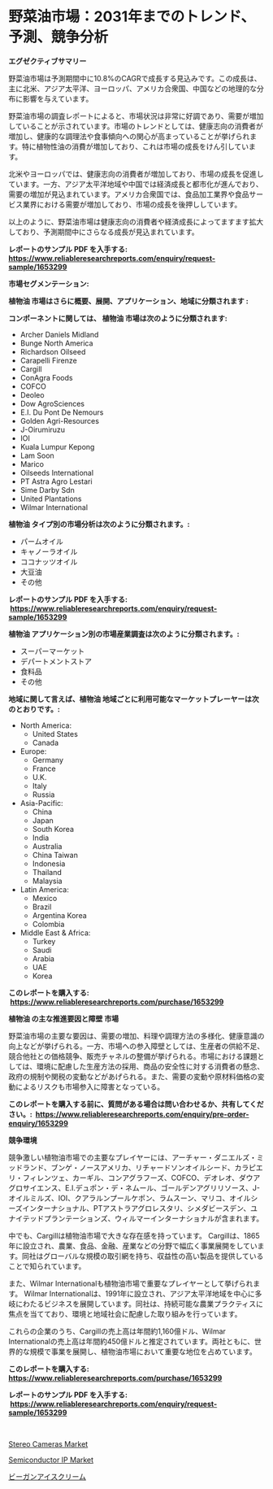 <p><h1>野菜油市場：2031年までのトレンド、予測、競争分析</h1></p><p><strong>エグゼクティブサマリー</strong></p>
<p><p>野菜油市場は予測期間中に10.8%のCAGRで成長する見込みです。この成長は、主に北米、アジア太平洋、ヨーロッパ、アメリカ合衆国、中国などの地理的な分布に影響を与えています。</p><p>野菜油市場の調査レポートによると、市場状況は非常に好調であり、需要が増加していることが示されています。市場のトレンドとしては、健康志向の消費者が増加し、健康的な調理法や食事傾向への関心が高まっていることが挙げられます。特に植物性油の消費が増加しており、これは市場の成長をけん引しています。</p><p>北米やヨーロッパでは、健康志向の消費者が増加しており、市場の成長を促進しています。一方、アジア太平洋地域や中国では経済成長と都市化が進んでおり、需要の増加が見込まれています。アメリカ合衆国では、食品加工業界や食品サービス業界における需要が増加しており、市場の成長を後押ししています。</p><p>以上のように、野菜油市場は健康志向の消費者や経済成長によってますます拡大しており、予測期間中にさらなる成長が見込まれています。</p></p>
<p><strong>レポートのサンプル PDF を入手する: <a href="https://www.reliableresearchreports.com/enquiry/request-sample/1653299">https://www.reliableresearchreports.com/enquiry/request-sample/1653299</a></strong></p>
<p><strong>市場セグメンテーション:</strong></p>
<p><strong> 植物油 市場はさらに概要、展開、アプリケーション、地域に分類されます :</strong></p>
<p><strong>コンポーネントに関しては、 植物油 市場は次のように分類されます: &nbsp;</strong></p>
<p><ul><li>Archer Daniels Midland</li><li>Bunge North America</li><li>Richardson Oilseed</li><li>Carapelli Firenze</li><li>Cargill</li><li>ConAgra Foods</li><li>COFCO</li><li>Deoleo</li><li>Dow AgroSciences</li><li>E.I. Du Pont De Nemours</li><li>Golden Agri-Resources</li><li>J-Oirumiruzu</li><li>IOI</li><li>Kuala Lumpur Kepong</li><li>Lam Soon</li><li>Marico</li><li>Oilseeds International</li><li>PT Astra Agro Lestari</li><li>Sime Darby Sdn</li><li>United Plantations</li><li>Wilmar International</li></ul></p>
<p><strong> 植物油 タイプ別の市場分析は次のように分類されます。:</strong></p>
<p><ul><li>パームオイル</li><li>キャノーラオイル</li><li>ココナッツオイル</li><li>大豆油</li><li>その他</li></ul></p>
<p><strong>レポートのサンプル PDF を入手する: &nbsp;<a href="https://www.reliableresearchreports.com/enquiry/request-sample/1653299">https://www.reliableresearchreports.com/enquiry/request-sample/1653299</a></strong></p>
<p><strong> 植物油 アプリケーション別の市場産業調査は次のように分類されます。:</strong></p>
<p><ul><li>スーパーマーケット</li><li>デパートメントストア</li><li>食料品</li><li>その他</li></ul></p>
<p><strong>地域に関して言えば、植物油 地域ごとに利用可能なマーケットプレーヤーは次のとおりです。:</strong></p>
<p><ul>
    <li>
        North America:
        <ul>
            <li>United States</li>
            <li>Canada</li>
        </ul>
    </li>
    <li>
        Europe:
        <ul>
            <li>Germany</li>
            <li>France</li>
            <li>U.K.</li>
            <li>Italy</li>
            <li>Russia</li>
        </ul>
    </li>
    <li>
        Asia-Pacific:
        <ul>
            <li>China</li>
            <li>Japan</li>
            <li>South Korea</li>
            <li>India</li>
            <li>Australia</li>
            <li>China Taiwan</li>
            <li>Indonesia</li>
            <li>Thailand</li>
            <li>Malaysia</li>
        </ul>
    </li>
    <li>
        Latin America:
        <ul>
            <li>Mexico</li>
            <li>Brazil</li>
            <li>Argentina Korea</li>
            <li>Colombia</li>
        </ul>
    </li>
    <li>
        Middle East & Africa:
        <ul>
            <li>Turkey</li>
            <li>Saudi</li>
            <li>Arabia</li>
            <li>UAE</li>
            <li>Korea</li>
        </ul>
    </li>
    </ul></p>
<p><strong>このレポートを購入する: &nbsp;<a href="https://www.reliableresearchreports.com/purchase/1653299">https://www.reliableresearchreports.com/purchase/1653299</a></strong></p>
<p><strong>植物油 の主な推進要因と障壁 市場</strong></p>
<p><p>野菜油市場の主要な要因は、需要の増加、料理や調理方法の多様化、健康意識の向上などが挙げられる。一方、市場への参入障壁としては、生産者の供給不足、競合他社との価格競争、販売チャネルの整備が挙げられる。市場における課題としては、環境に配慮した生産方法の採用、商品の安全性に対する消費者の懸念、政府の規制や関税の変動などがあげられる。また、需要の変動や原材料価格の変動によるリスクも市場参入に障害となっている。</p></p>
<p><strong>このレポートを購入する前に、質問がある場合は問い合わせるか、共有してください。:&nbsp; <a href="https://www.reliableresearchreports.com/enquiry/pre-order-enquiry/1653299">https://www.reliableresearchreports.com/enquiry/pre-order-enquiry/1653299</a></strong></p>
<p><strong>競争環境</strong></p>
<p><p>競争激しい植物油市場での主要なプレイヤーには、アーチャー・ダニエルズ・ミッドランド、ブンゲ・ノースアメリカ、リチャードソンオイルシード、カラピエリ・フィレンツェ、カーギル、コンアグラフーズ、COFCO、デオレオ、ダウアグロサイエンス、E.I.デュポン・デ・ネムール、ゴールデンアグリリソース、J-オイルミルズ、IOI、クアラルンプールケポン、ラムスーン、マリコ、オイルシーズインターナショナル、PTアストラアグロレスタリ、シメダビースデン、ユナイテッドプランテーションズ、ウィルマーインターナショナルが含まれます。</p><p>中でも、Cargillは植物油市場で大きな存在感を持っています。 Cargillは、1865年に設立され、農業、食品、金融、産業などの分野で幅広く事業展開をしています。同社はグローバルな規模の取引網を持ち、収益性の高い製品を提供していることで知られています。</p><p>また、Wilmar Internationalも植物油市場で重要なプレイヤーとして挙げられます。 Wilmar Internationalは、1991年に設立され、アジア太平洋地域を中心に多岐にわたるビジネスを展開しています。同社は、持続可能な農業プラクティスに焦点を当てており、環境と地域社会に配慮した取り組みを行っています。</p><p>これらの企業のうち、Cargillの売上高は年間約1,160億ドル、Wilmar Internationalの売上高は年間約450億ドルと推定されています。両社ともに、世界的な規模で事業を展開し、植物油市場において重要な地位を占めています。</p></p>
<p><strong>このレポートを購入する: &nbsp; <a href="https://www.reliableresearchreports.com/purchase/1653299">https://www.reliableresearchreports.com/purchase/1653299</a></strong></p>
<p><strong>レポートのサンプル PDF を入手する: &nbsp;<a href="https://www.reliableresearchreports.com/enquiry/request-sample/1653299">https://www.reliableresearchreports.com/enquiry/request-sample/1653299</a></strong><strong></strong></p>
<p>&nbsp;</p>
<p><p><a href="https://github.com/irfadac/Market-Research-Report-List-2/blob/main/stereo-cameras-market.md">Stereo Cameras Market</a></p><p><a href="https://github.com/myacatherineblakecaczo9vcsw/Market-Research-Report-List-2/blob/main/semiconductor-ip-market.md">Semiconductor IP Market</a></p><p><a href="https://github.com/Sophiaard2003/Market-Research-Report-List-1/blob/main/987389010744.md">ビーガンアイスクリーム</a></p></p>